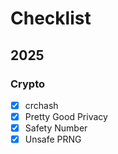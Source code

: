 # Checklist

## 2025

### Crypto

- [x] crchash
- [x] Pretty Good Privacy
- [x] Safety Number
- [x] Unsafe PRNG
